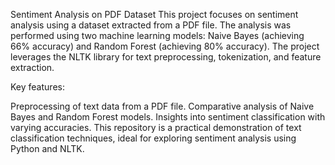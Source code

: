 Sentiment Analysis on PDF Dataset
This project focuses on sentiment analysis using a dataset extracted from a PDF file. The analysis was performed using two machine learning models: Naive Bayes (achieving 66% accuracy) and Random Forest (achieving 80% accuracy). The project leverages the NLTK library for text preprocessing, tokenization, and feature extraction.

Key features:

Preprocessing of text data from a PDF file.
Comparative analysis of Naive Bayes and Random Forest models.
Insights into sentiment classification with varying accuracies.
This repository is a practical demonstration of text classification techniques, ideal for exploring sentiment analysis using Python and NLTK.

